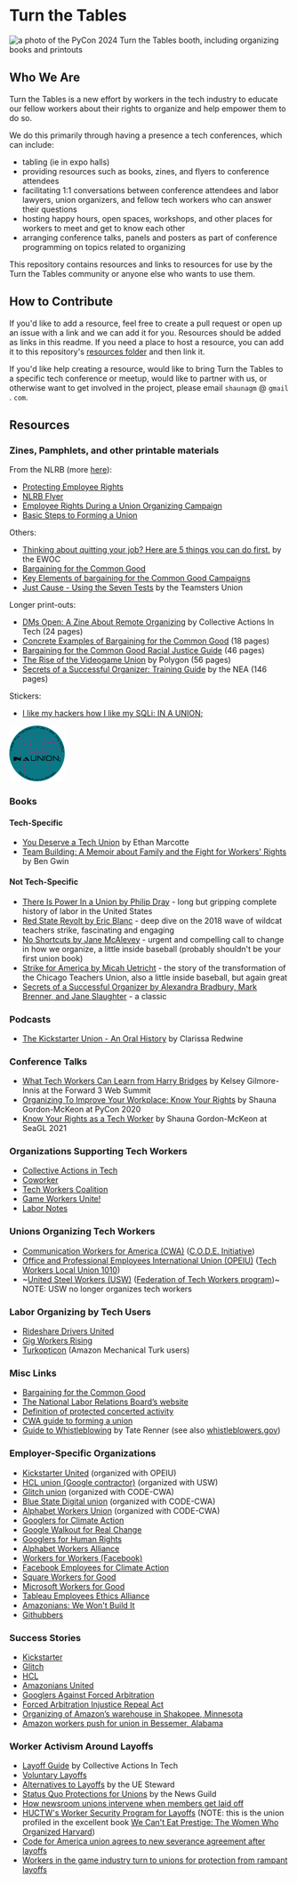 # Turn the Tables

![a photo of the PyCon 2024 Turn the Tables booth, including organizing books and printouts](misc/pycon-2024-booth.jpg)

## Who We Are

Turn the Tables is a new effort by workers in the tech industry to educate our fellow workers about their rights to organize and help empower them to do so.

We do this primarily through having a presence a tech conferences, which can include:

* tabling (ie in expo halls)
* providing resources such as books, zines, and flyers to conference attendees
* facilitating 1:1 conversations between conference attendees and labor lawyers, union organizers, and fellow tech workers who can answer their questions
* hosting happy hours, open spaces, workshops, and other places for workers to meet and get to know each other
* arranging conference talks, panels and posters as part of conference programming on topics related to organizing

This repository contains resources and links to resources for use by the Turn the Tables community or anyone else who wants to use them.

## How to Contribute

If you'd like to add a resource, feel free to create a pull request or open up an issue with a link and we can add it for you. Resources should be added as links in this readme. If you need a place to host a resource, you can add it to this repository's [resources folder](resources) and then link it.

If you'd like help creating a resource, would like to bring Turn the Tables to a specific tech conference or meetup, would like to partner with us, or otherwise want to get involved in the project, please email `shaunagm` @ `gmail` . `com`.

## Resources

### Zines, Pamphlets, and other printable materials

From the NLRB (more [here](https://www.nlrb.gov/news-publications/publications/brochures)):

* [Protecting Employee Rights](https://www.nlrb.gov/sites/default/files/attachments/pages/node-184/protecting-employee-rights-english_1.pdf)
* [NLRB Flyer](https://www.nlrb.gov/sites/default/files/attachments/pages/node-184/nlrb-flyer-627.pdf)
* [Employee Rights During a Union Organizing Campaign](https://www.nlrb.gov/sites/default/files/attachments/pages/node-184/employee-rights-while-organizing-627.pdf)
* [Basic Steps to Forming a Union](https://www.nlrb.gov/sites/default/files/attachments/pages/node-184/steps-to-forming-a-union-final-412.pdf)

Others:

* [Thinking about quitting your job? Here are 5 things you can do first.](https://workerorganizing.org/wp-content/uploads/2022/10/thinking-quitting-job-one-sheet.pdf) by the EWOC
* [Bargaining for the Common Good](https://www.bargainingforthecommongood.org/wp-content/uploads/2020/04/BCG-1-Pager-Why-BCG-v.2-22-20-1.pdf)
* [Key Elements of bargaining for the Common Good Campaigns](https://www.bargainingforthecommongood.org/wp-content/uploads/2020/04/BCG-Seven-Elements.pdf)
* [Just Cause - Using the Seven Tests](https://teamster.org/wp-content/uploads/2020/07/JustCause.pdf) by the Teamsters Union

Longer print-outs:

* [DMs Open: A Zine About Remote Organizing](https://collectiveaction.tech/2022/dms-open/) by Collective Actions In Tech (24 pages)
* [Concrete Examples of Bargaining for the Common Good](https://www.bargainingforthecommongood.org/wp-content/uploads/2021/01/Bargaining-Demands-Memo-Long-12.2020.pdf) (18 pages)
* [Bargaining for the Common Good Racial Justice Guide](https://www.nea.org/sites/default/files/2024-05/bargaining-for-the-common-good-racial-justice-guide_0.pdf) (46 pages)
* [The Rise of the Videogame Union](https://cdn.vox-cdn.com/uploads/chorus_asset/file/24262907/Polygon_The_Rise_of_the_Video_Game_Union.pdf) by Polygon (56 pages)
* [Secrets of a Successful Organizer: Training Guide](https://www.nea.org/sites/default/files/2020-11/Education%20Secrets%20Trainers%20Guide%20-%20June%2022.pdf) by the NEA (146 pages)

Stickers:

* [I like my hackers how I like my SQLi: IN A UNION;](resources/stickers/hacker_UNION_sticker/) 
<img src="https://github.com/LArkema/turn-the-tables/blob/main/resources/stickers/hacker_UNION_sticker/hacker_UNION.png" width="100" alt="A circular sticker with a blue background, a pink first in ASCII art, text around the top that reads 'I like my hackers how I like my SQLi', text in the middle that reads 'IN A UNION;' in stylized font, and a tinyurl link to the turn-the-tables repository around the bottom">

### Books 

#### Tech-Specific

* [You Deserve a Tech Union](https://abookapart.com/products/you-deserve-a-tech-union) by Ethan Marcotte
* [Team Building: A Memoir about Family and the Fight for Workers' Rights](https://beltpublishing.com/products/team-building-inside-the-unionization-at-googles-pittsburgh-office) by Ben Gwin 

#### Not Tech-Specific

* [There Is Power In a Union by Philip Dray](https://www.penguinrandomhouse.com/books/42830/there-is-power-in-a-union-by-philip-dray/) - long but gripping complete history of labor in the United States
* [Red State Revolt by Eric Blanc](https://www.versobooks.com/products/912-red-state-revolt) - deep dive on the 2018 wave of wildcat teachers strike, fascinating and engaging
* [No Shortcuts by Jane McAlevey](https://janemcalevey.com/book/no-shortcuts-organizing-for-power-in-the-new-gilded-age/) - urgent and compelling call to change in how we organize, a little inside baseball (probably shouldn't be your first union book)
* [Strike for America by Micah Uetricht](https://www.penguinrandomhouse.com/books/234064/strike-for-america-by-micah-uetricht/) - the story of the transformation of the Chicago Teachers Union, also a little inside baseball, but again great
* [Secrets of a Successful Organizer by Alexandra Bradbury, Mark Brenner, and Jane Slaughter](https://www.labornotes.org/secrets) - a classic

### Podcasts

* [The Kickstarter Union - An Oral History](https://eclive.engelberg.center/) by Clarissa Redwine

### Conference Talks

* [What Tech Workers Can Learn from Harry Bridges](https://www.youtube.com/watch?v=SRjJ4_QBdeQ) by Kelsey Gilmore-Innis at the Forward 3 Web Summit
* [Organizing To Improve Your Workplace: Know Your Rights](https://www.youtube.com/watch?v=mWKygyFir54) by Shauna Gordon-McKeon at PyCon 2020
* [Know Your Rights as a Tech Worker](https://seagl.org/archive/2021/know-your-rights-as-a-tech-worker) by Shauna Gordon-McKeon at SeaGL 2021

### Organizations Supporting Tech Workers

* [Collective Actions in Tech](https://collectiveaction.tech/)
* [Coworker](https://home.coworker.org/)
* [Tech Workers Coalition](https://techworkerscoalition.org/)
* [Game Workers Unite!](https://www.gameworkersunite.org/)
* [Labor Notes](https://www.labornotes.org/)

### Unions Organizing Tech Workers

* [Communication Workers for America (CWA)](https://cwa-union.org/) ([C.O.D.E. Initiative](https://www.code-cwa.org/))
* [Office and Professional Employees International Union (OPEIU)](https://www.opeiu.org/) ([Tech Workers Local Union 1010](https://www.techworkersunion-1010.org/))
* ~[United Steel Workers (USW)](https://www.usw.org/) ([Federation of Tech Workers program](https://www.federationoftechworkers.org/))~ NOTE: USW no longer organizes tech workers

### Labor Organizing by Tech Users

* [Rideshare Drivers United](https://www.drivers-united.org/)
* [Gig Workers Rising](https://gigworkersrising.org/)
* [Turkopticon](https://blog.turkopticon.info/) (Amazon Mechanical Turk users)

### Misc Links

* [Bargaining for the Common Good](http://www.bargainingforthecommongood.org/about/)
* [The National Labor Relations Board’s website](https://www.nlrb.gov/about-nlrb/rights-we-protect/whats-law)
* [Definition of protected concerted activity](https://www.nlrb.gov/about-nlrb/rights-we-protect/our-enforcement-activity/protected-concerted-activity)
* [CWA guide to forming a union](https://cwa-union.org/join-union/how-organize)
* [Guide to Whistleblowing](https://www.taterenner.com/whistleblowers.php) by Tate Renner (see also  [whistleblowers.gov](https://www.whistleblowers.gov/))

### Employer-Specific Organizations

* [Kickstarter United](https://kickstarterunited.org/) (organized with OPEIU)
* [HCL union (Google contractor)](https://www.usw.org/news/media-center/releases/2019/workers-at-google-contractor-hcl-vote-to-join-usw) (organized with USW)
* [Glitch union](https://techcrunch.com/2021/03/02/following-unionization-glitch-signs-collective-bargaining-agreement/) (organized with CODE-CWA)
* [Blue State Digital union](https://www.campaignsandelections.com/campaign-insider/employees-at-democratic-firm-blue-state-unionized-by-code-cwa) (organized with CODE-CWA)
* [Alphabet Workers Union](https://alphabetworkersunion.org/) (organized with CODE-CWA)
* [Googlers for Climate Action](https://twitter.com/ClimateGooglers)
* [Google Walkout for Real Change](https://twitter.com/GoogleWalkout)
* [Googlers for Human Rights](https://twitter.com/EthicalGooglers)
* [Alphabet Workers Alliance](https://twitter.com/AlphabetWorkers)
* [Workers for Workers (Facebook)](https://twitter.com/workers4workers)
* [Facebook Employees for Climate Action](https://twitter.com/FBClimateAction)
* [Square Workers for Good](https://twitter.com/SquareWorkers)
* [Microsoft Workers for Good](https://twitter.com/MsWorkers4)
* [Tableau Employees Ethics Alliance](https://twitter.com/TabEmpEthicsAll)
* [Amazonians: We Won't Build It](https://twitter.com/WeWontBuildIt)
* [Githubbers](https://twitter.com/githubbers)

### Success Stories

* [Kickstarter](https://www.nytimes.com/2020/02/18/technology/kickstarter-union.html)
* [Glitch](https://techcrunch.com/2020/03/13/online-code-collaboration-tool-glitch-votes-to-unionize/)
* [HCL](https://economictimes.indiatimes.com/tech/ites/hcl-tech-employees-at-google-us-join-union/articleshow/71299050.cms)
* [Amazonians United](https://medium.com/@dch1united/amazonians-united-wins-pto-for-all-amazon-workers-f17e6ffbb192)
* [Googlers Against Forced Arbitration](https://www.vox.com/technology/2019/2/22/18236172/mandatory-forced-arbitration-google-employees)
* [Forced Arbitration Injustice Repeal Act](https://www.congress.gov/bill/116th-congress/house-bill/1423/text)
* [Organizing of Amazon’s warehouse in Shakopee, Minnesota](https://www.wired.com/story/meet-the-immigrants-who-took-on-amazon/)
* [Amazon workers push for union in Bessemer, Alabama](https://www.csmonitor.com/Business/2021/0212/Workers-organize-biggest-union-push-in-Amazon-s-history) 

### Worker Activism Around Layoffs

* [Layoff Guide](https://collectiveaction.tech/2022/a-layoff-guide-for-tweeps/) by Collective Actions In Tech
* [Voluntary Layoffs](https://careerminds.com/blog/voluntary-layoffs)
* [Alternatives to Layoffs](https://www.ueunion.org/stwd_layoffalternatives.html) by the UE Steward
* [Status Quo Protections for Unions](https://newsguild.org/what-is-status-quo-and-how-can-it-protect-you-from-layoffs/) by the News Guild
* [How newsroom unions intervene when members get laid off](https://digiday.com/media/how-newsroom-unions-intervene-when-members-get-laid-off/)
* [HUCTW's Worker Security Program for Layoffs](https://huctw.org/our-services/work-security-program) (NOTE: this is the union profiled in the excellent book [We Can't Eat Prestige: The Women Who Organized Harvard](https://www.goodreads.com/book/show/41550.We_Can_t_Eat_Prestige))
* [Code for America union agrees to new severance agreement after layoffs](https://statescoop.com/code-for-america-union-severance-layoffs/)
* [Workers in the game industry turn to unions for protection from rampant layoffs](https://prismreports.org/2024/03/19/video-game-workers-unionize-protection-layoffs/)